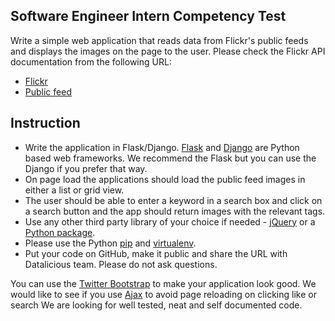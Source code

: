 ## Software Engineer Intern Competency Test

Write a simple web application that reads data from Flickr's public feeds and displays the images on the page to the user.
Please check the Flickr API documentation from the following URL:

- [Flickr]( http://www.flickr.com/services/feeds/)
- [Public feed](https://api.flickr.com/services/feeds/photos_public.gne)

## Instruction

- Write the application in Flask/Django. [Flask](http://flask.pocoo.org/) and [Django](https://www.djangoproject.com/) are Python based web frameworks. We recommend the Flask but you can use the Django if you prefer that way.
- On page load the applications should load the public feed images in either a list or grid view. 
- The user should be able to enter a keyword in a search box and click on a search button and the app should return images with the relevant tags.
- Use any other third party library of your choice if needed - [jQuery](https://jquery.com/) or a [Python package](https://pypi.python.org/pypi).
- Please use the Python [pip](https://pypi.python.org/pypi/pip) and [virtualenv](https://virtualenv.pypa.io/en/latest/).
- Put your code on GitHub, make it public and share the URL with Datalicious team. Please do not ask questions.

You can use the [Twitter Bootstrap](http://getbootstrap.com/) to make your application look good.  We would like to see if you use [Ajax](http://www.w3schools.com/ajax/) to avoid page reloading on clicking like or search​ We are looking for well tested, neat and self documented code.
